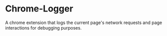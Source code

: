 # Chrome-Logger
A chrome extension that logs the current page's network requests and page interactions for debugging purposes.
